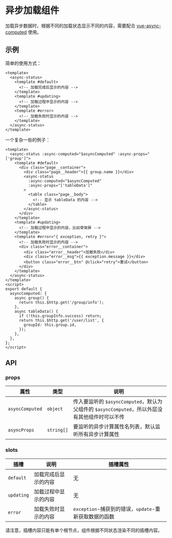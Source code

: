 # 异步加载组件

加载异步数据时，根据不同的加载状态显示不同的内容，需要配合 [vue-async-computed](https://github.com/foxbenjaminfox/vue-async-computed) 使用。

## 示例

简单的使用方式：

```vue
<template>
  <async-status>
    <template #default>
      <!-- 加载完成后显示的内容 -->
    </template>
    <template #updating>
      <!-- 加载过程中显示的内容 -->
    </template>
    <template #error>
      <!-- 加载失败时显示的内容 -->
    </template>
  </async-status>
</template>
```

一个复杂一些的例子：

```vue
<template>
  <async-status :async-computed="$asyncComputed" :async-props="['group']">
    <template #default>
      <div class="page__container">
        <div class="page__header">{{ group.name }}</div>
        <async-status
          :async-computed="$asyncComputed"
          :async-props="['tableData']"
        >
          <table class="page__body">
            <!-- 显示 tableData 的内容 -->
          </table>
        </async-status>
      </div>
    </template>
    <template #updating>
      <!-- 加载过程中显示的内容，比如骨架屏 -->
    </template>
    <template #error="{ exception, retry }">
      <!-- 加载失败时显示的内容 -->
      <div class="error__container">
        <div class="error__header">加载失败</div>
        <div class="error__msg">{{ exception.message }}</div>
        <button class="error__btn" @click="retry">重试</button>
      </div>
    </template>
  </async-status>
</template>
<script>
export default {
  asyncComputed: {
    async group() {
      return this.$http.get('/group/info');
    },
    async tableData() {
      if (!this.groupInfo.success) return;
      return this.$http.get('/user/list', {
        groupId: this.group.id,
      });
    },
  },
};
</script>
```

## API

### props

| 属性            | 类型       | 说明                                                                                           |
| --------------- | ---------- | ---------------------------------------------------------------------------------------------- |
| `asyncComputed` | `object`   | 传入要监听的 `$asyncComputed`，默认为父组件的 `$asyncComputed`，所以外层没有其他组件时可以不传 |
| `asyncProps`    | `string[]` | 要监听的异步计算属性名列表，默认监听所有异步计算属性                                           |

### slots

| 插槽       | 说明                 | 插槽属性                                              |
| ---------- | -------------------- | ----------------------------------------------------- |
| `default`  | 加载完成后显示的内容 | 无                                                    |
| `updating` | 加载过程中显示的内容 | 无                                                    |
| `error`    | 加载失败时显示的内容 | `exception`-捕获到的错误，`update`-重新获取数据的函数 |

请注意，插槽内容只能有单个根节点，组件根据不同状态渲染不同的插槽内容。
